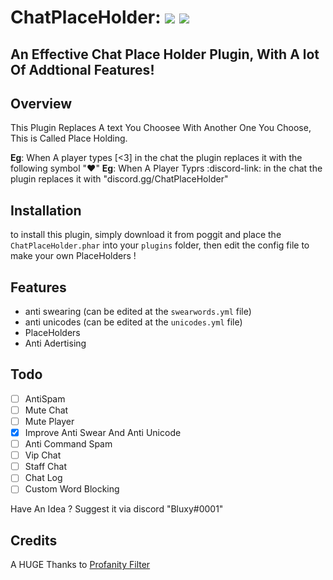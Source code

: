 # ChatPlaceHolder: [![](https://poggit.pmmp.io/shield.state/ChatPlaceHolder)](https://poggit.pmmp.io/p/ChatPlaceHolder) [![](https://img.shields.io/github/license/DarkWav/SAC.svg?label=License)](https://github.com/RealBluxy/ChatPlaceHolder/blob/master/LICENSE) 
## An Effective Chat Place Holder Plugin, With A lot Of Addtional Features!

## Overview
This Plugin Replaces A text You Choosee With Another One You Choose, This is Called Place Holding.

**Eg**: When A player types [<3] in the chat the plugin replaces it with the following symbol "♥"
**Eg**: When A Player Typrs :discord-link: in the chat the plugin replaces it with "discord.gg/ChatPlaceHolder"

## Installation

to install this plugin, simply download it from poggit and place the `ChatPlaceHolder.phar` into your `plugins` folder, then  edit the config file to make your own PlaceHolders !

## Features

- anti swearing (can be edited at the `swearwords.yml` file)
- anti unicodes (can be edited at the `unicodes.yml` file)
- PlaceHolders
- Anti Adertising

## Todo 

- [ ] AntiSpam
- [ ] Mute Chat
- [ ] Mute Player
- [x] Improve Anti Swear And Anti Unicode
- [ ] Anti Command Spam
- [ ] Vip Chat
- [ ] Staff Chat
- [ ] Chat Log
- [ ] Custom Word Blocking

Have An Idea ? Suggest it via discord "Bluxy#0001"

## Credits

A HUGE Thanks to [Profanity Filter](https://github.com/developerdino/ProfanityFilter)
